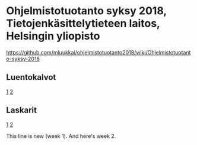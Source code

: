 # Ohjelmistotuotanto syksy 2018, Tietojenkäsittelytieteen laitos, Helsingin yliopisto

<https://github.com/mluukkai/ohjelmistotuotanto2018/wiki/Ohjelmistotuotanto-syksy-2018>

## Luentokalvot

[1](https://github.com/mluukkai/ohjelmistotuotanto2018/blob/master/kalvot/luento1.pdf?raw=true) [2](https://github.com/mluukkai/ohjelmistotuotanto2018/blob/master/kalvot/luento2.pdf?raw=true)


## Laskarit

[1](https://github.com/mluukkai/Ohjelmistotuotanto2018/blob/master/laskarit/1.md) [2](https://github.com/mluukkai/Ohjelmistotuotanto2018/blob/master/laskarit/2.md)

This line is new (week 1). And here's week 2.